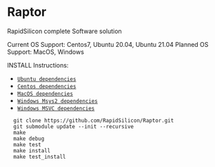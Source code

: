 # Raptor
RapidSilicon complete Software solution

Current OS Support: Centos7, Ubuntu 20.04, Ubuntu 21.04
Planned OS Support: MacOS, Windows

INSTALL Instructions:

 * [`Ubuntu dependencies`](.github/workflows/install_ubuntu_dependencies_build.sh)
 * [`Centos dependencies`](.github/workflows/install_centos_dependencies_build.sh)
 * [`MacOS dependencies`](.github/workflows/install_macos_dependencies_build.sh)
 * [`Windows Msys2 dependencies`](.github/workflows/main.yml)
 * [`Windows MSVC dependencies`](.github/workflows/main.yml)

```
  git clone https://github.com/RapidSilicon/Raptor.git
  git submodule update --init --recursive
  make
  make debug
  make test
  make install
  make test_install
```
    
